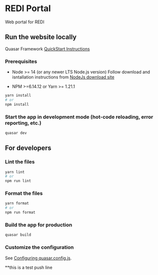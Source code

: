 # REDI Portal

Web portal for REDI

## Run the website locally
Quasar Framework [QuickStart Instructions](https://quasar.dev/start/quick-start/)

### Prerequisites
* Node >= 14 (or any newer LTS Node.js version)
Follow download and isntallation instructions from [NodeJs download site](https://nodejs.org/en/download)

* NPM >=6.14.12 or Yarn >= 1.21.1

```bash
yarn install
# or
npm install
```

### Start the app in development mode (hot-code reloading, error reporting, etc.)
```bash
quasar dev
```

## For developers

### Lint the files
```bash
yarn lint
# or
npm run lint
```


### Format the files
```bash
yarn format
# or
npm run format
```



### Build the app for production
```bash
quasar build
```

### Customize the configuration
See [Configuring quasar.config.js](https://v2.quasar.dev/quasar-cli-vite/quasar-config-js).


**this is a test push line
